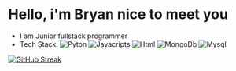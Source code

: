 # Hello, i'm Bryan nice to meet you

* I am Junior fullstack programmer
* Tech Stack: 
 ![Pyton](https://img.shields.io/badge/-Python-333333?=flat&logo=python)
 ![Javacripts](https://img.shields.io/badge/-Javascript-333333?=flat&logo=javascript)
 ![Html](https://img.shields.io/badge/-Html5-333333?=flat&logo=html5)
 ![MongoDb](https://img.shields.io/badge/-MongoDb-333333?=flat&logo=mongoDb)
 ![Mysql](https://img.shields.io/badge/-Mysql-333333?=flat&logo=Mysql)



[![GitHub Streak](https://github-readme-streak-stats.herokuapp.com?user=chuvaca98&theme=blue-navy)](https://git.io/streak-stats)

<!--
**chuvaca98/chuvaca98** is a ✨ _special_ ✨ repository because its `README.md` (this file) appears on your GitHub profile.

Here are some ideas to get you started:

- 🔭 I’m currently working on ...
- 🌱 I’m currently learning ...
- 👯 I’m looking to collaborate on ...
- 🤔 I’m looking for help with ...
- 💬 Ask me about ...
- 📫 How to reach me: ...
- 😄 Pronouns: ...
- ⚡ Fun fact: ...
-->
